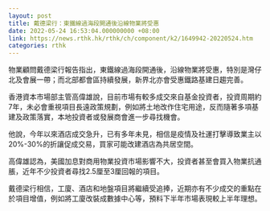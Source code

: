 ```yaml
---
layout: post
title: 戴德梁行：東鐵線過海段開通後沿線物業將受惠
date: 2022-05-24 16:53:04.000000000 +08:00
link: https://news.rthk.hk/rthk/ch/component/k2/1649942-20220524.htm
categories: rthk
---
```


物業顧問戴德梁行報告指出，東鐵線過海段開通後，沿線物業將受惠，特別是灣仔北及會展一帶；而北部都會區持續發展，新界北亦會受惠鐵路基建日趨完善。

香港資本市場部主管高偉雄說，目前市場有較多成交來自基金投資者，投資周期約7年，未必會重視項目長遠政策規劃，例如將土地改作住宅用途，反而隨著多項基建及政策落實，本地投資者或發展商會進一步尋找機會。

他說，今年以來酒店成交急升，已有多年未見，相信是疫情及社運打擊導致業主以20%-30%的折讓促成交易，買家可能改建酒店為共居空間。

高偉雄認為，美國加息對商用物業投資市場影響不大，投資者甚至會買入物業抗通脹，近年不少投資者尋找2.5厘至3厘回報的項目。

戴德梁行相信，工廈、酒店和地盤項目將繼續受追捧，近期亦有不少成交的重點在於項目增值，例如將工廈改裝成數據中心等，預料下半年市場表現較上半年理想。
